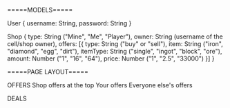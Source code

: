 =====MODELS=====

User {
  username: String,
  password: String
}

Shop {
  type: String ("Mine", "Me", "Player"),
  owner: String (username of the cell/shop owner),
  offers: [{
    type: String ("buy" or "sell"),
    item: String ("iron", "diamond", "egg", "dirt"),
    itemType: String ("single", "ingot", "block", "ore"),
    amount: Number ("1", "16", "64"),
    price: Number ("1", "2.5", "33000")
  }]
}

=====PAGE LAYOUT=====

OFFERS
Shop offers at the top
Your offers
Everyone else's offers

DEALS
